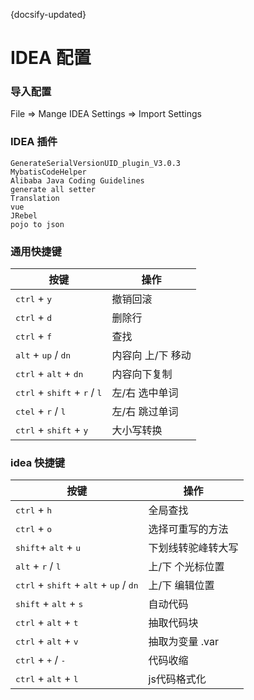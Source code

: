 {docsify-updated} 
# IDEA 配置 

###	导入配置 
File => Mange IDEA Settings => Import Settings

###	 IDEA 插件
```
GenerateSerialVersionUID_plugin_V3.0.3   
MybatisCodeHelper   
Alibaba Java Coding Guidelines   
generate all setter   
Translation   
vue   
JRebel   
pojo to json   
```

###	通用快捷键
|  按键   | 操作  |
|  ----  | ----  |
|<kbd>ctrl</kbd> + <kbd>y</kbd>				    |撤销回滚|
|<kbd>ctrl</kbd> + <kbd>d</kbd>				    |删除行|
|<kbd>ctrl</kbd> + <kbd>f</kbd>				    |查找|
|<kbd>alt</kbd> + <kbd>up</kbd> / <kbd>dn</kbd>			    |内容向 上/下 移动|
|<kbd>ctrl</kbd> + <kbd>alt</kbd> + <kbd>dn</kbd>			    |内容向下复制|
|<kbd>ctrl</kbd> + <kbd>shift</kbd> + <kbd>r</kbd> / <kbd>l</kbd>		    |左/右 选中单词|
|<kbd>ctel</kbd> + <kbd>r</kbd> / <kbd>l</kbd>			    |左/右 跳过单词|
|<kbd>ctrl</kbd> + <kbd>shift</kbd> + <kbd>y</kbd>		    |大小写转换||

###	idea 快捷键
|   按键  |   操作 |
| ---- | ---- |
|<kbd>ctrl</kbd> + <kbd>h</kbd> 				    |全局查找|
|<kbd>ctrl</kbd> + <kbd>o</kbd> 				    |选择可重写的方法|
|<kbd>shift</kbd>+ <kbd>alt</kbd> + <kbd>u</kbd>			    |下划线转驼峰转大写   |插件CamelCase|
|<kbd>alt</kbd> + <kbd>r</kbd> / <kbd>l</kbd>			    	|上/下 个光标位置|
|<kbd>ctrl</kbd> + <kbd>shift</kbd> + <kbd>alt</kbd> + <kbd>up</kbd> / <kbd>dn</kbd>    |上/下 编辑位置|
|<kbd>shift</kbd> + <kbd>alt</kbd> + <kbd>s</kbd>			    |自动代码|
|<kbd>ctrl</kbd> + <kbd>alt</kbd> + <kbd>t</kbd>			    |抽取代码块|
|<kbd>ctrl</kbd> + <kbd>alt</kbd> + <kbd>v</kbd>			    |抽取为变量  .var|
|<kbd>ctrl</kbd> + <kbd>+</kbd> / <kbd>-</kbd> 		    	|代码收缩|
|<kbd>ctrl</kbd> + <kbd>alt</kbd> + <kbd>l</kbd>              |js代码格式化|
